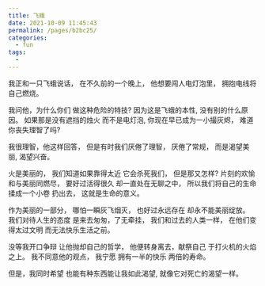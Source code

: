 ```yaml
---
title: 飞蛾
date: 2021-10-09 11:45:43
permalink: /pages/b2bc25/
categories:
  - fun
tags:
  - 
---
```

我正和一只飞蛾说话，
 在不久前的一个晚上，
 他想要闯人电灯泡里，
 拥抱电线将自己燃烧。

 我问他，为什么你们
 做这种危险的特技?
 因为这是飞蛾的本性,
 没有别的什么原因。
 如果那是没有遮挡的烛火
 而不是电灯泡,
 你现在早已成为一小撮灰烬，
 难道你丧失理智了吗?

 我很理智，他这样回答，
 但是有时我们厌倦了理智，
 厌倦了常规，
 而是渴望美丽,
 渴望兴奋。

 火是美丽的，
 我们知道如果靠得太近
 它会杀死我们，
 但是那又怎样?
 片刻的欢愉
 和与美丽同燃尽，
 要好过活得很久
 却一直处在无聊之中，
 所以我们将自己的生命
 揉成一个小卷
 扔出去，
 这就是生命的意义。

 作为美丽的一部分，
 哪怕一瞬灰飞烟灭，
 也好过永远存在
 却永不能美丽绽放。
 我们对待人生的态度
 是来去匆匆，了无牵挂，
 我们和过去的人类一样，
 在他们变得太过文明
 而无法快乐生活之前。

 没等我开口争辩
 让他抛却自己的哲学，
 他便转身离去，献祭自己
 于打火机的火焰之上。
 我不同意他的观点，
 我宁愿
 拥有一半的快乐
 两倍的寿命。

 但是，我同时希望
 也能有种东西能让我如此渴望,
 就像它对死亡的渴望一样。